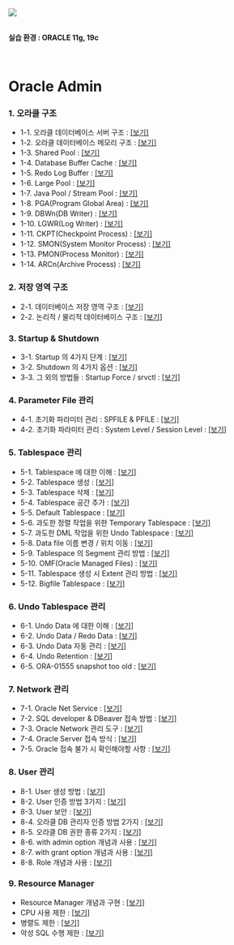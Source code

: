 
<img src="https://github.com/corvina1208/Oracle_Admin/assets/157337929/715f35d6-0331-4da1-851a-b91bf6b0508d.png">  
<br/>
<br/>

**실습 환경 : ORACLE 11g, 19c**  

<br/>

# Oracle Admin

### 1. 오라클 구조
- 1-1. 오라클 데이터베이스 서버 구조 : [[보기]](https://github.com/corvina1208/Oracle_Admin/blob/main/1-1.%20%EC%98%A4%EB%9D%BC%ED%81%B4%20%EB%8D%B0%EC%9D%B4%ED%84%B0%EB%B2%A0%EC%9D%B4%EC%8A%A4%20%EC%84%9C%EB%B2%84%20%EA%B5%AC%EC%A1%B0.md)
- 1-2. 오라클 데이터베이스 메모리 구조 : [[보기]](https://github.com/corvina1208/Oracle_Admin/blob/main/1-2.%20%EC%98%A4%EB%9D%BC%ED%81%B4%20%EB%8D%B0%EC%9D%B4%ED%84%B0%EB%B2%A0%EC%9D%B4%EC%8A%A4%20%EB%A9%94%EB%AA%A8%EB%A6%AC%20%EA%B5%AC%EC%A1%B0.md)
- 1-3. Shared Pool : [[보기]](https://github.com/corvina1208/Oracle_Admin/blob/main/1-3.%20Shared%20Pool.md)
- 1-4. Database Buffer Cache : [[보기]](https://github.com/corvina1208/Oracle_Admin/blob/main/1-4.%20Database%20Buffer%20Cache.md)
- 1-5. Redo Log Buffer : [[보기]](https://github.com/corvina1208/Oracle_Admin/blob/main/1-5.%20Redo%20Log%20Buffer.md)
- 1-6. Large Pool : [[보기]](https://github.com/corvina1208/Oracle_Admin/blob/main/1-6.%20Large%20Pool.md)
- 1-7. Java Pool / Stream Pool : [[보기]](https://github.com/corvina1208/Oracle_Admin/blob/main/1-7.%20Java%20Pool%2C%20Stream%20Pool.md)
- 1-8. PGA(Program Global Area) : [[보기]](https://github.com/corvina1208/Oracle_Admin/blob/main/1-8.%20PGA.md)
- 1-9. DBWn(DB Writer) : [[보기]](https://github.com/corvina1208/Oracle_Admin/blob/main/1-9.%20DBWn(DB%20Writer).md)
- 1-10. LGWR(Log Writer) : [[보기]](https://github.com/corvina1208/Oracle_Admin/blob/main/1-10.%20LGWR(Log%20Writer).md)
- 1-11. CKPT(Checkpoint Process) : [[보기]](https://github.com/corvina1208/Oracle_Admin/blob/main/1-11.%20CKPT(Checkpoint%20Process).md)
- 1-12. SMON(System Monitor Process) : [[보기]](https://github.com/corvina1208/Oracle_Admin/blob/main/1-12.%20SMON(System%20Monitor%20Process).md)
- 1-13. PMON(Process Monitor) : [[보기]](https://github.com/corvina1208/Oracle_Admin/blob/main/1-13.%20PMON(Process%20Monitor).md)
- 1-14. ARCn(Archive Process) : [[보기]](https://github.com/corvina1208/Oracle_Admin/blob/main/1-14.%20ARCn(Archive%20Process).md)

### 2. 저장 영역 구조
- 2-1. 데이터베이스 저장 영역 구조 : [[보기]](https://github.com/corvina1208/Oracle_Admin/blob/main/2-1.%20%EB%8D%B0%EC%9D%B4%ED%84%B0%EB%B2%A0%EC%9D%B4%EC%8A%A4%20%EC%A0%80%EC%9E%A5%20%EC%98%81%EC%97%AD%20%EA%B5%AC%EC%A1%B0.md)
- 2-2. 논리적 / 물리적 데이터베이스 구조 : [[보기]](https://github.com/corvina1208/Oracle_Admin/blob/main/2-2.%20%EB%85%BC%EB%A6%AC%EC%A0%81%2C%20%EB%AC%BC%EB%A6%AC%EC%A0%81%20%EB%8D%B0%EC%9D%B4%ED%84%B0%EB%B2%A0%EC%9D%B4%EC%8A%A4%20%EA%B5%AC%EC%A1%B0.md)

### 3. Startup & Shutdown
- 3-1. Startup 의 4가지 단계 : [[보기]](https://github.com/corvina1208/Oracle_Admin/blob/main/3-1.%20Startup%20%EC%9D%98%204%EA%B0%80%EC%A7%80%20%EB%8B%A8%EA%B3%84.md)
- 3-2. Shutdown 의 4가지 옵션 : [[보기]](https://github.com/corvina1208/Oracle_Admin/blob/main/3-2.%20Shutdown%20%EC%9D%98%204%EA%B0%80%EC%A7%80%20%EC%98%B5%EC%85%98.md)
- 3-3. 그 외의 방법들 : Startup Force / srvctl : [[보기]](https://github.com/corvina1208/Oracle_Admin/blob/main/3-3.%20%EA%B7%B8%20%EC%99%B8%EC%9D%98%20%EB%B0%A9%EB%B2%95%EB%93%A4%20%3A%20Startup%20Force%2C%20srvctl.md)

### 4. Parameter File 관리
- 4-1. 초기화 파라미터 관리 : SPFILE & PFILE : [[보기]](https://rebel-lord-f41.notion.site/SPFILE-PFILE-09c6cc8a05b1424e9693540405cb42ed?pvs=4)
- 4-2. 초기화 파라미터 관리 : System Level / Session Level : [[보기]](https://rebel-lord-f41.notion.site/System-Level-Session-Level-0f88b5311ab24b46ab616d52db83df56?pvs=4)

### 5. Tablespace 관리
- 5-1. Tablespace 에 대한 이해 : [[보기]](https://rebel-lord-f41.notion.site/Tablespace-5a6af05bebca42919d52b5abcfbb5a82?pvs=4)
- 5-2. Tablespace 생성 : [[보기]](https://rebel-lord-f41.notion.site/Tablespace-e1d80a1cfbc94f138c6de064b7231dfa?pvs=4)
- 5-3. Tablespace 삭제 : [[보기]](https://rebel-lord-f41.notion.site/Tablespace-d8780304356d41fa996aa2cab24c7342?pvs=4)
- 5-4. Tablespace 공간 추가 : [[보기]](https://rebel-lord-f41.notion.site/Tablespace-ff72bee1ac5d43ae9967f76644cd4ead?pvs=4)
- 5-5. Default Tablespace : [[보기]](https://rebel-lord-f41.notion.site/Default-Tablespace-525e6d24f2164cd391944c00c2f5e0bd?pvs=4)
- 5-6. 과도한 정렬 작업을 위한 Temporary Tablespace : [[보기]](https://rebel-lord-f41.notion.site/Temporary-Tablespace-8a530a8ba549456090e9c4b44e979d86?pvs=4)
- 5-7. 과도한 DML 작업을 위한 Undo Tablespace : [[보기]](https://rebel-lord-f41.notion.site/DML-Undo-Tablespace-58604cbf0665423fb485274a5fb0bdbd?pvs=4)
- 5-8. Data file 이름 변경 / 위치 이동 : [[보기]](https://rebel-lord-f41.notion.site/Data-file-b3e806ce88b84b21b8c88e769d54571a?pvs=4)
- 5-9. Tablespace 의 Segment 관리 방법 : [[보기]](https://rebel-lord-f41.notion.site/Tablespace-Segment-74a655c756b14e6bb30dc41144f1fe83?pvs=4)
- 5-10. OMF(Oracle Managed Files) : [[보기]](https://rebel-lord-f41.notion.site/OMF-Oracle-Managed-Files-171d1ebc049c438e9ab4d3ded87463ca?pvs=4)
- 5-11. Tablespace 생성 시 Extent 관리 방법 : [[보기]](https://rebel-lord-f41.notion.site/Tablespace-Extent-406e2653e1294b20a98601136b95d280?pvs=4)
- 5-12. Bigfile Tablespace : [[보기]](https://rebel-lord-f41.notion.site/Bigfile-Tablespace-f168ae90b230477fb3dbbe448da8d2bd?pvs=4)

### 6. Undo Tablespace 관리
- 6-1. Undo Data 에 대한 이해 : [[보기]](https://rebel-lord-f41.notion.site/Undo-Data-e70a2b1cf4ce4567b4088d6059b7c83c?pvs=4)
- 6-2. Undo Data / Redo Data : [[보기]](https://rebel-lord-f41.notion.site/Undo-Data-Redo-Data-6977877fac6c4c2c93877c58f1cae025?pvs=4)
- 6-3. Undo Data 자동 관리 : [[보기]](https://rebel-lord-f41.notion.site/Undo-Data-ecabe79c28504cecb570a94f6e0191c1?pvs=4)
- 6-4. Undo Retention : [[보기]](https://rebel-lord-f41.notion.site/Undo-Retention-90ade0953e154cbc9a7566fedb147c10?pvs=4)
- 6-5. ORA-01555 snapshot too old : [[보기]](https://rebel-lord-f41.notion.site/ORA-01555-snapshot-too-old-28f61ab2a8e64aee9572c177dbb0950a?pvs=4)

### 7. Network 관리
- 7-1. Oracle Net Service : [[보기]](https://rebel-lord-f41.notion.site/Oracle-Net-Service-2df246477cdd4ddf91c8c4ce2f93b5c3?pvs=4)
- 7-2. SQL developer & DBeaver 접속 방법 : [[보기]](https://rebel-lord-f41.notion.site/SQL-developer-DBeaver-165eafd646ad454b9e694b4385688623?pvs=4)
- 7-3. Oracle Network 관리 도구 : [[보기]](https://rebel-lord-f41.notion.site/4c103d89a28b483d8b8445b3639671e1?pvs=4)
- 7-4. Oracle Server 접속 방식 : [[보기]](https://rebel-lord-f41.notion.site/9a4ba922748649dca609f5c302647b0b?pvs=4)
- 7-5. Oracle 접속 불가 시 확인해야할 사항 : [[보기]](https://rebel-lord-f41.notion.site/5ef42b115ad944ed880a1cfa30202b82?pvs=4)

### 8. User 관리
- 8-1. User 생성 방법 : [[보기]](https://rebel-lord-f41.notion.site/User-ce44917d16ea44598c2c01b7db956caa?pvs=4)
- 8-2. User 인증 방법 3가지 : [[보기]](https://rebel-lord-f41.notion.site/User-3-fc1d50dc057045d69b1428ae69ebcb4d?pvs=4)
- 8-3. User 보안 : [[보기]](https://rebel-lord-f41.notion.site/User-fa4e63bb52124503be2aa3e043d7ab49?pvs=4)
- 8-4. 오라클 DB 관리자 인증 방법 2가지 : [[보기]](https://rebel-lord-f41.notion.site/DB-2-397a7f7f974541edbfeaa5d003974e3f?pvs=4)
- 8-5. 오라클 DB 권한 종류 2가지 : [[보기]](https://rebel-lord-f41.notion.site/DB-2-7e4a2b76185746d29d0ee7624ee8ac63?pvs=4)
- 8-6. with admin option 개념과 사용 : [[보기]](https://rebel-lord-f41.notion.site/with-admin-option-24f11ac908754523af08df48ade03c45?pvs=4)
- 8-7. with grant option 개념과 사용 : [[보기]](https://rebel-lord-f41.notion.site/with-grant-option-fa4ebf903ecf426a8c43af7c9194c737?pvs=4)
- 8-8. Role 개념과 사용 : [[보기]](https://rebel-lord-f41.notion.site/Role-20b7322280be4a32885d64610872dbdf?pvs=4)

### 9. Resource Manager
- Resource Manager 개념과 구현 : [[보기]](https://rebel-lord-f41.notion.site/Resource-Manager-7a2cbce70acb40b49707d0b68c762bce?pvs=4)
- CPU 사용 제한 : [[보기]](https://rebel-lord-f41.notion.site/CPU-f8e3a1d7ef184f7c8c5a8c6b9c9dbb99?pvs=4)
- 병렬도 제한 : [[보기]](https://rebel-lord-f41.notion.site/15f0867258e64bb3be273e2ccc8af3a2?pvs=4)
- 악성 SQL 수행 제한 : [[보기]](https://rebel-lord-f41.notion.site/SQL-4e3cedc1cd4943ffa3fab7841f4e48af?pvs=4)
